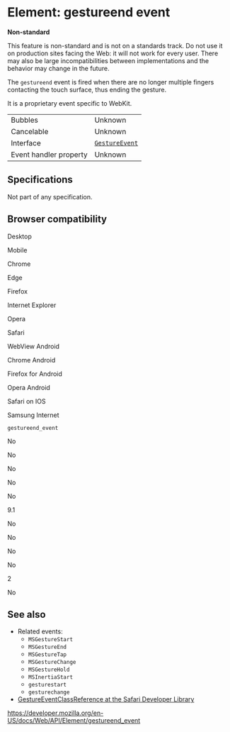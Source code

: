 Element: gestureend event
=========================

**Non-standard**

This feature is non-standard and is not on a standards track. Do not use it on production sites facing the Web: it will not work for every user. There may also be large incompatibilities between implementations and the behavior may change in the future.

The `gestureend` event is fired when there are no longer multiple fingers contacting the touch surface, thus ending the gesture.

It is a proprietary event specific to WebKit.

<table><tbody><tr class="odd"><td>Bubbles</td><td>Unknown</td></tr><tr class="even"><td>Cancelable</td><td>Unknown</td></tr><tr class="odd"><td>Interface</td><td><a href="../gestureevent"><code>GestureEvent</code></a></td></tr><tr class="even"><td>Event handler property</td><td>Unknown</td></tr></tbody></table>

Specifications
--------------

Not part of any specification.

Browser compatibility
---------------------

Desktop

Mobile

Chrome

Edge

Firefox

Internet Explorer

Opera

Safari

WebView Android

Chrome Android

Firefox for Android

Opera Android

Safari on IOS

Samsung Internet

`gestureend_event`

No

No

No

No

No

9.1

No

No

No

No

2

No

See also
--------

-   Related events:
    -   `MSGestureStart`
    -   `MSGestureEnd`
    -   `MSGestureTap`
    -   `MSGestureChange`
    -   `MSGestureHold`
    -   `MSInertiaStart`
    -   `gesturestart`
    -   `gesturechange`
-   [GestureEventClassReference at the Safari Developer Library](https://developer.apple.com/library/iad/documentation/UserExperience/Reference/GestureEventClassReference/index.html)

<a href="https://developer.mozilla.org/en-US/docs/Web/API/Element/gestureend_event" class="_attribution-link">https://developer.mozilla.org/en-US/docs/Web/API/Element/gestureend_event</a>
